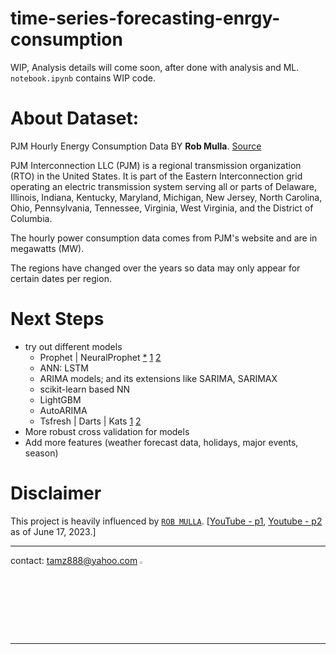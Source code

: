 # time-series-forecasting-enrgy-consumption
WIP, Analysis details will come soon, after done with analysis and ML. `notebook.ipynb` contains WIP code.

# About Dataset:

PJM Hourly Energy Consumption Data BY **Rob Mulla**. [Source](https://www.kaggle.com/datasets/robikscube/hourly-energy-consumption)

PJM Interconnection LLC (PJM) is a regional transmission organization (RTO) in the United States. It is part of the Eastern Interconnection grid operating an electric transmission system serving all or parts of Delaware, Illinois, Indiana, Kentucky, Maryland, Michigan, New Jersey, North Carolina, Ohio, Pennsylvania, Tennessee, Virginia, West Virginia, and the District of Columbia.

The hourly power consumption data comes from PJM's website and are in megawatts (MW).

The regions have changed over the years so data may only appear for certain dates per region.
 
# Next Steps
- try out different models
    - Prophet | NeuralProphet [*](https://www.kaggle.com/code/antonmurashko/time-series-forecasting-with-prophet-yt) [1](https://bobrupakroy.medium.com/yes-our-favorite-fbprophet-is-back-with-multivariate-forecasting-785fbe412731) [2](https://www.microprediction.com/blog/prophet)
    - ANN: LSTM
    - ARIMA models; and its extensions like SARIMA, SARIMAX
    - scikit-learn based NN
    - LightGBM
    - AutoARIMA
    - Tsfresh | Darts | Kats [1](https://www.analyticsvidhya.com/blog/2022/05/5-python-libraries-for-time-series-analysis/) [2](https://towardsdatascience.com/3-unique-python-packages-for-time-series-forecasting-2926a09aaf5b)
- More robust cross validation for models
- Add more features (weather forecast data, holidays, major events, season)

# Disclaimer
This project is heavily influenced by [`ROB MULLA`](https://www.kaggle.com/code/robikscube/time-series-forecasting-with-machine-learning-yt). [[YouTube - p1](https://www.youtube.com/watch?v=vV12dGe_Fho), [Youtube - p2](https://www.youtube.com/watch?v=z3ZnOW-S550) as of June 17, 2023.]

___
contact: <a href="mailto:tamz888@yahoo.com">tamz888@yahoo.com</a> [<img src="https://raw.githubusercontent.com/tamjid-ahsan/ml-endpoint-docker-gunicorn-flask/main/data/TAlogo1.png" alt="TA" height="3%" width="3%">](http://linkedin.com/in/tamjidahsan/)
___